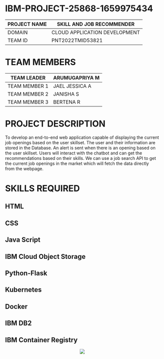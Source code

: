 # IBM-PROJECT-25868-1659975434
 
|  PROJECT NAME |  SKILL AND JOB RECOMMENDER     |
| ------------- | -------------------------------|
| DOMAIN        |  CLOUD APPLICATION DEVELOPMENT |
| TEAM ID       |  PNT2022TMID53821              |

# TEAM MEMBERS 

|  TEAM LEADER     |	 ARUMUGAPRIYA M     |
|----------------  |--------------------- |
|  TEAM MEMBER 1   |  JAEL JESSICA A      |
|  TEAM MEMBER 2	 |  JANISHA S           |
|  TEAM MEMBER 3	 |  BERTENA R           |

# PROJECT DESCRIPTION
To develop an end-to-end web application capable of displaying the current job openings based on the user skillset. The user and their information are stored in the Database. An alert is sent when there is an opening based on the user skillset. Users will interact with the chatbot and can get the recommendations based on their skills. We can use a job search API to get the current job openings in the market which will fetch the data directly from the webpage.

# SKILLS REQUIRED
HTML
------------------------
CSS
------------------------
Java Script
------------------------
IBM Cloud Object Storage
------------------------
Python-Flask 
------------------------
Kubernetes 
------------------------
Docker
------------------------
IBM DB2 
------------------------
IBM Container Registry
------------------------
<p align="center">
  <a href="https://skillicons.dev">
    <img src="https://skillicons.dev/icons?i=git,kubernetes,docker,c,vim" />
  </a>
</p>
